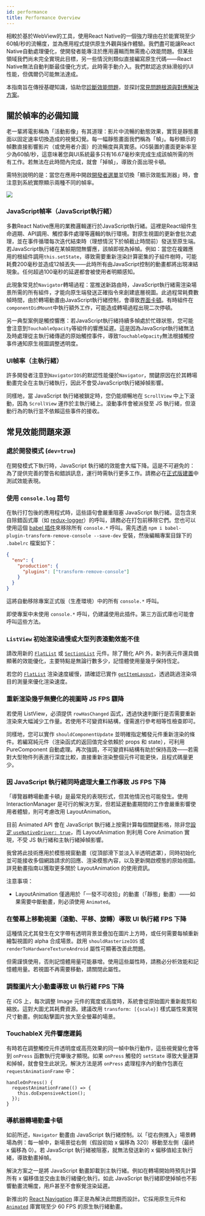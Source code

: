 ```yaml
---
id: performance
title: Performance Overview
---
```


相較於基於WebView的工具，使用React Native的一個強力理由在於能實現至少60幀/秒的流暢度，並為應用程式提供原生外觀與操作體驗。我們盡可能讓React Native自動處理優化，使開發者能專注於應用邏輯而無需擔心效能問題。但某些領域我們尚未完全實現此目標，另一些情況則類似直接編寫原生代碼——React Native無法自動判斷最佳優化方式，此時需手動介入。我們默認追求絲滑般的UI性能，但偶爾仍可能無法達成。

本指南旨在傳授基礎知識，協助您[診斷效能問題](profiling.md)，並探討[常見問題根源與對應解決方案](performance.md#common-sources-of-performance-problems)。

## 關於幀率的必備知識

老一輩將電影稱為「活動影像」有其道理：影片中流暢的動態效果，實質是靜態畫面以固定速率切換造成的視覺幻覺。每一幅靜態畫面我們稱為「幀」。每秒顯示的幀數直接影響影片（或使用者介面）的流暢度與真實感。iOS裝置的畫面更新率至少為60幀/秒，這意味著您與UI系統最多只有16.67毫秒來完成生成該幀所需的所有工作。若無法在此時間內完成，就會「掉幀」，導致介面出現卡頓。

需特別說明的是：當您在應用中開啟[開發者選單](debugging.md#opening-the-dev-menu)並切換「顯示效能監測器」時，會注意到系統實際顯示兩種不同的幀率。

![](/docs/assets/PerfUtil.png)

### JavaScript幀率（JavaScript執行緒）

多數React Native應用的業務邏輯運行於JavaScript執行緒。這裡是React組件生命週期、API調用、觸控事件處理等邏輯的執行環境。對原生視圖的更新會批次處理，並在事件循環每次迭代結束時（理想情況下於幀截止時間前）發送至原生端。若JavaScript執行緒在某幀期間無響應，該幀即視為掉幀。例如：當您在複雜應用的根組件調用`this.setState`，導致需要重新渲染計算密集的子組件樹時，可能耗費200毫秒並造成12幀丟失——此時所有由JavaScript控制的動畫都將出現凍結現象。任何超過100毫秒的延遲都會被使用者明顯感知。

此現象常見於`Navigator`轉場過程：當推送新路由時，JavaScript執行緒需渲染場景所需的所有組件，才能向原生端發送正確指令來創建底層視圖。此過程常耗費數幀時間，由於轉場動畫由JavaScript執行緒控制，會導致[界面卡頓](https://jankfree.org/)。有時組件在`componentDidMount`中執行額外工作，可能造成轉場過程出現二次停頓。

另一典型案例是觸控響應：若JavaScript執行緒持續多幀處於忙碌狀態，您可能會注意到`TouchableOpacity`等組件的響應延遲。這是因為JavaScript執行緒無法及時處理從主執行緒傳遞的原始觸控事件，導致`TouchableOpacity`無法根據觸控事件通知原生視圖調整透明度。

### UI幀率（主執行緒）

許多開發者注意到`NavigatorIOS`的默認性能優於`Navigator`，關鍵原因在於其轉場動畫完全在主執行緒執行，因此不會受JavaScript執行緒掉幀影響。

同樣地，當 JavaScript 執行緒被鎖定時，您仍能順暢地在 `ScrollView` 中上下滾動，因為 `ScrollView` 運作於主執行緒上。滾動事件會被派發至 JS 執行緒，但滾動行為的執行並不依賴這些事件的接收。

## 常見效能問題來源

### 處於開發模式 (`dev=true`)

在開發模式下執行時，JavaScript 執行緒的效能會大幅下降。這是不可避免的：為了提供完善的警告和錯誤訊息，運行時需執行更多工作。請務必在[正式版建置](running-on-device.md#building-your-app-for-production)中測試效能表現。

### 使用 `console.log` 語句

在執行打包後的應用程式時，這些語句會嚴重阻塞 JavaScript 執行緒。這包含來自除錯函式庫（如 [redux-logger](https://github.com/evgenyrodionov/redux-logger)）的呼叫，請務必在打包前移除它們。您也可以使用這個 [babel 插件](https://babeljs.io/docs/plugins/transform-remove-console/)來移除所有 `console.*` 呼叫。需先透過 `npm i babel-plugin-transform-remove-console --save-dev` 安裝，然後編輯專案目錄下的 `.babelrc` 檔案如下：

```json
{
  "env": {
    "production": {
      "plugins": ["transform-remove-console"]
    }
  }
}
```

這將自動移除專案正式版（生產環境）中的所有 `console.*` 呼叫。

即使專案中未使用 `console.*` 呼叫，仍建議使用此插件。第三方函式庫也可能會呼叫這些方法。

### `ListView` 初始渲染過慢或大型列表滾動效能不佳

請改用新的 [`FlatList`](flatlist.md) 或 [`SectionList`](sectionlist.md) 元件。除了簡化 API 外，新列表元件還具備顯著的效能優化，主要特點是無論行數多少，記憶體使用量幾乎保持恆定。

若您的 [`FlatList`](flatlist.md) 渲染速度緩慢，請確認已實作 [`getItemLayout`](flatlist.md#getitemlayout)，透過跳過渲染項目的測量來優化渲染速度。

### 重新渲染幾乎無變化的視圖時 JS FPS 驟降

若使用 ListView，必須提供 `rowHasChanged` 函式，透過快速判斷行是否需要重新渲染來大幅減少工作量。若使用不可變資料結構，僅需進行參考相等性檢查即可。

同樣地，您可以實作 `shouldComponentUpdate` 並明確指定觸發元件重新渲染的條件。若編寫純元件（渲染函式的返回值完全依賴於 props 和 state），可利用 PureComponent 自動處理。再次強調，不可變資料結構有助於保持高效——若需對大型物件列表進行深度比較，直接重新渲染整個元件可能更快，且程式碼量更少。

### 因 JavaScript 執行緒同時處理大量工作導致 JS FPS 下降

「導覽器轉場動畫卡頓」是最常見的表現形式，但其他情況也可能發生。使用 InteractionManager 是可行的解決方案，但若延遲動畫期間的工作會嚴重影響使用者體驗，則可考慮改用 LayoutAnimation。

目前 Animated API 會在 JavaScript 執行緒上按需計算每個關鍵影格，除非您[設定 `useNativeDriver: true`](/blog/2017/02/14/using-native-driver-for-animated#how-do-i-use-this-in-my-app)，而 LayoutAnimation 則利用 Core Animation 實現，不受 JS 執行緒和主執行緒掉幀影響。

我曾將此技術應用於模態視窗動畫（從頂部滑下並淡入半透明遮罩），同時初始化並可能接收多個網路請求的回應、渲染模態內容，以及更新開啟模態的原始視圖。詳見動畫指南以獲取更多關於 LayoutAnimation 的使用資訊。

注意事項：

- LayoutAnimation 僅適用於「一發不可收拾」的動畫（「靜態」動畫）——如果需要中斷動畫，則必須使用 `Animated`。

### 在螢幕上移動視圖（滾動、平移、旋轉）導致 UI 執行緒 FPS 下降

這種情況尤其發生在文字帶有透明背景並疊加在圖片上方時，或任何需要每幀重新繪製視圖的 alpha 合成場景。啟用 `shouldRasterizeIOS` 或 `renderToHardwareTextureAndroid` 屬性可顯著改善此問題。

但需謹慎使用，否則記憶體用量可能暴增。使用這些屬性時，請務必分析效能和記憶體用量。若視圖不再需要移動，請關閉此屬性。

### 調整圖片大小動畫導致 UI 執行緒 FPS 下降

在 iOS 上，每次調整 Image 元件的寬度或高度時，系統會從原始圖片重新裁剪和縮放。這對大圖尤其耗費資源。建議改用 `transform: [{scale}]` 樣式屬性來實現尺寸動畫。例如點擊圖片放大至全螢幕的場景。

### TouchableX 元件響應遲鈍

有時若在調整觸控元件透明度或高亮效果的同一幀中執行動作，這些視覺變化會等到 `onPress` 函數執行完畢後才顯現。如果 `onPress` 觸發的 `setState` 導致大量運算和掉幀，就會發生此狀況。解決方法是將 `onPress` 處理程序內的動作包裹在 `requestAnimationFrame` 中：

```tsx
handleOnPress() {
  requestAnimationFrame(() => {
    this.doExpensiveAction();
  });
}
```

### 導航器轉場動畫卡頓

如前所述，`Navigator` 動畫由 JavaScript 執行緒控制。以「從右側推入」場景轉場為例：每一幀中，新場景從右側（假設初始 x 偏移為 320）移動至左側（最終 x 偏移為 0）。若 JavaScript 執行緒被阻塞，就無法發送新的 x 偏移值給主執行緒，導致動畫掉幀。

解決方案之一是將 JavaScript 動畫卸載到主執行緒。例如在轉場開始時預先計算所有 x 偏移值並交由主執行緒優化執行。如此 JavaScript 執行緒即使掉幀也不影響動畫流暢度，用戶甚至不會察覺渲染延遲。

新推出的 [React Navigation](navigation.md) 庫正是為解決此問題而設計。它採用原生元件和 [`Animated`](animated.md) 庫實現至少 60 FPS 的原生執行緒動畫。